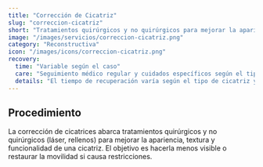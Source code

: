 ```yaml
---
title: "Corrección de Cicatriz"
slug: "correccion-cicatriz"
short: "Tratamientos quirúrgicos y no quirúrgicos para mejorar la apariencia, textura y función de cicatrices."
image: "/images/servicios/correccion-cicatriz.png"
category: "Reconstructiva"
icon: "/images/icons/correccion-cicatriz.png"
recovery: 
  time: "Variable según el caso"
  care: "Seguimiento médico regular y cuidados específicos según el tipo de tratamiento"
  details: "El tiempo de recuperación varía según el tipo de cicatriz y el tratamiento aplicado."
---
```



## Procedimiento
La corrección de cicatrices abarca tratamientos quirúrgicos y no quirúrgicos (láser, rellenos) para mejorar la apariencia, textura y funcionalidad de una cicatriz. El objetivo es hacerla menos visible o restaurar la movilidad si causa restricciones.

